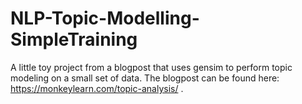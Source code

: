 # NLP-Topic-Modelling-SimpleTraining
A little toy project from a blogpost that uses gensim to perform topic modeling on a small set of data.
The blogpost can be found here: https://monkeylearn.com/topic-analysis/ .
